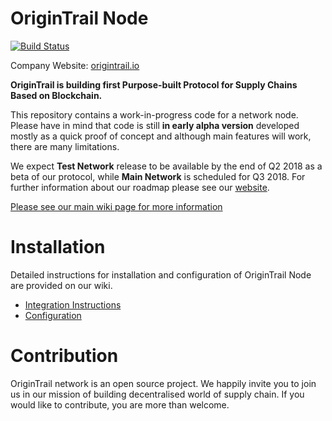 OriginTrail Node
================

[![Build Status](https://travis-ci.org/OriginTrail/ot-node.svg?branch=develop)](https://travis-ci.org/OriginTrail/ot-node)

Company Website: [origintrail.io](https://origintrail.io)

__OriginTrail is building first Purpose-built Protocol for Supply Chains Based on Blockchain.__
 
This repository contains a work-in-progress code for a network node. Please have in mind that code is still __in early alpha version__ developed mostly as a quick proof of concept and although main features will work, there are many limitations. 

We expect __Test Network__ release to be available by the end of Q2 2018 as a beta of our protocol, while __Main Network__ is scheduled for Q3 2018. For further information about our roadmap please see our [website](https://origintrail.io/roadmap).

[Please see our main wiki page for more information](http://github.com/OriginTrail/ot-yimishiji-pilot/wiki/)

Installation
=============

Detailed instructions for installation and configuration of OriginTrail Node are provided on our wiki.

 * [Integration Instructions](http://github.com/OriginTrail/ot-yimishiji-pilot/wiki/Integration-Instructions)
 * [Configuration](http://github.com/OriginTrail/ot-yimishiji-pilot/wiki/Configuration)
 
Contribution
============

OriginTrail network is an open source project. We happily invite you to join us in our mission of building decentralised world of supply chain. If you would like to contribute, you are more than welcome. 
